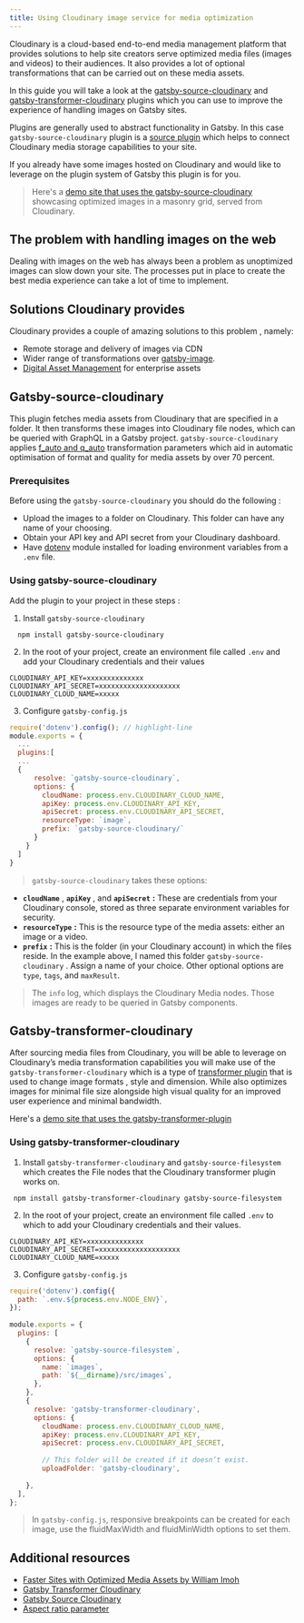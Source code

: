 ```yaml
---
title: Using Cloudinary image service for media optimization  
---
```

Cloudinary is a cloud-based end-to-end media management platform that provides solutions to help site creators serve optimized media files (images and videos) to their audiences. It also provides a lot of optional transformations that can be carried out on these media assets.  

In this guide you will take a look at the [gatsby-source-cloudinary](/packages/gatsby-source-cloudinary/) and [gatsby-transformer-cloudinary](/packages/gatsby-transformer-cloudinary/) plugins which you can use to improve the experience of handling images on Gatsby sites.

Plugins are generally used to abstract functionality in Gatsby. In this case `gatsby-source-cloudinary` plugin is a [source plugin](/docs/creating-a-source-plugin/) which helps to connect Cloudinary media storage capabilities to your site.  

If you already have some images hosted on Cloudinary and would like to leverage on the plugin system of Gatsby this plugin is for you. 

> Here's a [demo site that uses the gatsby-source-cloudinary](https://gsc-sample.netlify.com) showcasing optimized images in a masonry grid, served from Cloudinary.

## The problem with handling images on the web

Dealing with images on the web has always been a problem as unoptimized images can slow down your site. The processes put in place to create the best media experience can take a lot of time to implement. 

## Solutions Cloudinary provides 

Cloudinary provides a couple of amazing solutions to this problem , namely: 
- Remote storage and delivery of images via CDN
- Wider range of transformations over [gatsby-image](/docs/using-gatsby-image/).
- [Digital Asset Management](https://cloudinary.com/documentation/digital_asset_management_overview) for enterprise assets 

## Gatsby-source-cloudinary

This plugin fetches media assets from Cloudinary that are specified in a folder. It then transforms these images into Cloudinary file nodes, which can be queried with GraphQL in a Gatsby project. 
`gatsby-source-cloudinary` applies [f_auto and q_auto](https://cloudinary.com/documentation/image_transformations) transformation parameters which aid in automatic optimisation of format and quality for media assets by over 70 percent.

### Prerequisites  

Before using the `gatsby-source-cloudinary` you should do the following : 

- Upload the images to a folder on Cloudinary. This folder can have any name of your choosing. 
- Obtain your API key and API secret from your Cloudinary dashboard.
- Have [dotenv](https://www.npmjs.com/package/dotenv) module installed for loading environment variables from a `.env` file.

### Using gatsby-source-cloudinary

Add the plugin to your project in these steps : 

1. Install `gatsby-source-cloudinary` 

```shell
  npm install gatsby-source-cloudinary
```
2. In the root of your project, create an environment file called `.env` and add your Cloudinary credentials and their values

```
CLOUDINARY_API_KEY=xxxxxxxxxxxxxx
CLOUDINARY_API_SECRET=xxxxxxxxxxxxxxxxxxxx
CLOUDINARY_CLOUD_NAME=xxxxx
```

3. Configure `gatsby-config.js`

```js:title=gatsby-config.js
require('dotenv').config(); // highlight-line
module.exports = {
  ...
  plugins:[
  ...
  {
      resolve: `gatsby-source-cloudinary`,
      options: {
        cloudName: process.env.CLOUDINARY_CLOUD_NAME,
        apiKey: process.env.CLOUDINARY_API_KEY,
        apiSecret: process.env.CLOUDINARY_API_SECRET,
        resourceType: `image`,
        prefix: `gatsby-source-cloudinary/` 
      }
    }
  ]
} 
```
> `gatsby-source-cloudinary` takes these options:

- **`cloudName`** , **`apiKey`** , and **`apiSecret`** **:** These are credentials from your Cloudinary console, stored as three separate environment variables for security.
- **`resourceType`** **:** This is the resource type of the media assets: either an image or a video.
- **`prefix`** **:** This is the folder (in your Cloudinary account) in which the files reside. In the example above, I named this folder `gatsby-source-cloudinary` . Assign a name of your choice.
Other optional options are `type`, `tags`, and `maxResult`.

> The `info` log, which displays the Cloudinary Media nodes. Those images are ready to be queried in Gatsby components.

## Gatsby-transformer-cloudinary

After sourcing media files from Cloudinary, you will be able to leverage on Cloudinary’s media transformation capabilities you will make use of the `gatsby-transformer-cloudinary` which is a type of [transformer plugin](/docs/creating-a-transformer-plugin/) that is used to change image formats , style and dimension. While also optimizes images for minimal file size alongside high visual quality for an improved user experience and minimal bandwidth.

Here's a [demo site that uses the gatsby-transformer-plugin](https://gatsby-transformer-cloudinary.netlify.com/fluid/)

### Using gatsby-transformer-cloudinary

1. Install `gatsby-transformer-cloudinary` and  `gatsby-source-filesystem` which creates the File nodes that the Cloudinary transformer plugin works on. 

```shell
 npm install gatsby-transformer-cloudinary gatsby-source-filesystem 
```
2. In the root of your project, create an environment file called `.env` to which to add your Cloudinary credentials and their values.

```
CLOUDINARY_API_KEY=xxxxxxxxxxxxxx
CLOUDINARY_API_SECRET=xxxxxxxxxxxxxxxxxxxx
CLOUDINARY_CLOUD_NAME=xxxxx
```
3. Configure `gatsby-config.js`

```js:title=gatsby-config.js
require('dotenv').config({
  path: `.env.${process.env.NODE_ENV}`,
});
 
module.exports = {
  plugins: [
    {
      resolve: `gatsby-source-filesystem`,
      options: {
        name: `images`,
        path: `${__dirname}/src/images`,
      },
    },
    {
      resolve: 'gatsby-transformer-cloudinary',
      options: {
        cloudName: process.env.CLOUDINARY_CLOUD_NAME,
        apiKey: process.env.CLOUDINARY_API_KEY,
        apiSecret: process.env.CLOUDINARY_API_SECRET,
 
        // This folder will be created if it doesn’t exist.
        uploadFolder: 'gatsby-cloudinary',
     
    },
  ],
};
```
> In `gatsby-config.js`, responsive breakpoints can be created for each image, use the fluidMaxWidth and fluidMinWidth options to set them.

## Additional resources
- [Faster Sites with Optimized Media Assets by William Imoh](/blog/2020-01-12-faster-sites-with-optimized-media-assets/)
- [Gatsby Transformer Cloudinary](https://www.npmjs.com/package/gatsby-transformer-cloudinary)
- [Gatsby Source Cloudinary](/packages/gatsby-source-cloudinary/)
- [Aspect ratio parameter ](https://cloudinary.com/documentation/image_transformation_reference#aspect_ratio_parameter)
